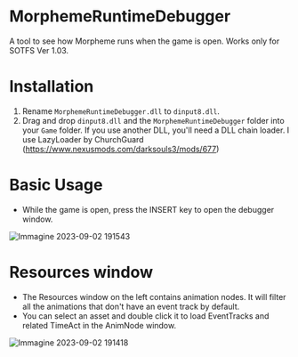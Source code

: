 # MorphemeRuntimeDebugger
A tool to see how Morpheme runs when the game is open. Works only for SOTFS Ver 1.03.

# Installation
1) Rename `MorphemeRuntimeDebugger.dll` to `dinput8.dll`.
2) Drag and drop `dinput8.dll` and the `MorphemeRuntimeDebugger` folder into your `Game` folder. If you use another DLL, you'll need a DLL chain loader. I use LazyLoader by ChurchGuard (https://www.nexusmods.com/darksouls3/mods/677)

# Basic Usage
* While the game is open, press the INSERT key to open the debugger window.

![Immagine 2023-09-02 191543](https://github.com/LordRadai/MorphemeRuntimeDebugger/assets/22768664/00151c51-b0bf-4f44-8e2c-dfaee1db8357)

# Resources window
* The Resources window on the left contains animation nodes. It will filter all the animations that don't have an event track by default.
* You can select an asset and double click it to load EventTracks and related TimeAct in the AnimNode window.

![Immagine 2023-09-02 191418](https://github.com/LordRadai/MorphemeRuntimeDebugger/assets/22768664/9e69b8da-9fa3-404a-bf8d-d559609c86f5)
